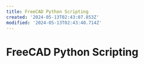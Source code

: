 ```yaml
---
title: FreeCAD Python Scripting
created: '2024-05-13T02:43:07.853Z'
modified: '2024-05-13T02:43:40.714Z'
---
```


# FreeCAD Python Scripting

```python

```
